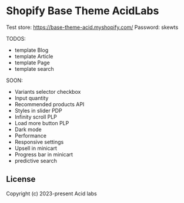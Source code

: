 # Shopify Base Theme AcidLabs

Test store: https://base-theme-acid.myshopify.com/
Password: skewts

TODOS:
- template Blog
- template Article
- template Page
- template search

SOON:
- Variants selector checkbox
- Input quantity
- Recommended products API
- Styles in slider PDP
- Infinity scroll PLP
- Load more button PLP
- Dark mode
- Performance
- Responsive settings
- Upsell in minicart
- Progress bar in minicart
- predictive search

## License

Copyright (c) 2023-present Acid labs
